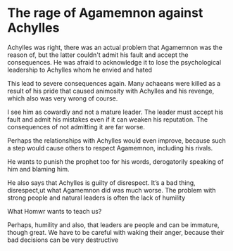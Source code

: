 # The rage of Agamemnon against Achylles

Achylles was right, there was an actual problem that Agamemnon was the reason of, but the latter couldn't admit his fault and accept the consequences. He was afraid to acknowledge it to lose the psychological leadership to Achylles whom he envied and hated

This lead to severe consequences again. Many achaeans were killed as a result of his pride that caused animosity with Achylles and his revenge, which also was very wrong of course.

I see him as cowardly and not a mature leader. The leader must accept his fault and admit his mistakes even if it can weaken his reputation. The consequences of not admitting it are far worse.

Perhaps the relationships with Achylles would even improve, because such a step would cause others to respect Agamemnon, including his rivals.


He wants to punish the prophet too for his words, derogatorily speaking of him and blaming him.

He also says that Achylles is guilty of disrespect. It’s a bad thing, disrespect,ut what Agamemnon did was much worse. The problem with strong people and natural leaders is often the lack of humility

What Homwr wants to teach us?

Perhaps, humility and also, that leaders are people and can be immature, though great. We have to be careful with waking their anger, because their bad decisions can be very destructive
